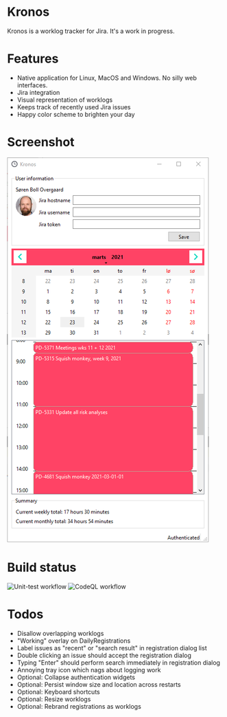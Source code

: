 # Kronos
Kronos is a worklog tracker for Jira. It's a work in progress.

# Features
- Native application for Linux, MacOS and Windows. No silly web interfaces.
- Jira integration
- Visual representation of worklogs
- Keeps track of recently used Jira issues
- Happy color scheme to brighten your day

# Screenshot
![Kronos screenshot](kronos-screenshot.png)

# Build status
![Unit-test workflow](https://github.com/llob/kronos/actions/workflows/unit-tests.yml/badge.svg)
![CodeQL workflow](https://github.com/llob/kronos/actions/workflows/codeql-analysis.yml/badge.svg)

# Todos
- Disallow overlapping worklogs
- "Working" overlay on DailyRegistrations
- Label issues as "recent" or "search result" in registration dialog list
- Double clicking an issue should accept the registration dialog
- Typing "Enter" should perform search immediately in registration dialog
- Annoying tray icon which nags about logging work
- Optional: Collapse authentication widgets
- Optional: Persist window size and location across restarts
- Optional: Keyboard shortcuts
- Optional: Resize worklogs
- Optional: Rebrand registrations as worklogs
